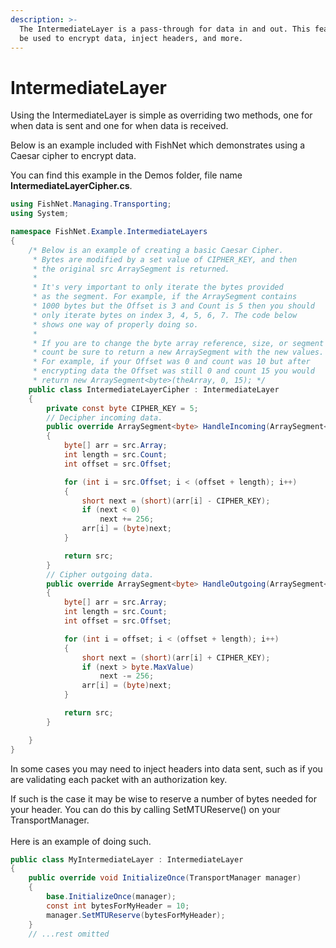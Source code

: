 ```yaml
---
description: >-
  The IntermediateLayer is a pass-through for data in and out. This feature can
  be used to encrypt data, inject headers, and more.
---
```


# IntermediateLayer

Using the IntermediateLayer is simple as overriding two methods, one for when data is sent and one for when data is received.

Below is an example included with FishNet which demonstrates using a Caesar cipher to encrypt data.

You can find this example in the Demos folder, file name **IntermediateLayerCipher.cs**.

```csharp
using FishNet.Managing.Transporting;
using System;

namespace FishNet.Example.IntermediateLayers
{
    /* Below is an example of creating a basic Caesar Cipher.
     * Bytes are modified by a set value of CIPHER_KEY, and then
     * the original src ArraySegment is returned.
     * 
     * It's very important to only iterate the bytes provided
     * as the segment. For example, if the ArraySegment contains
     * 1000 bytes but the Offset is 3 and Count is 5 then you should
     * only iterate bytes on index 3, 4, 5, 6, 7. The code below
     * shows one way of properly doing so.
     * 
     * If you are to change the byte array reference, size, or segment
     * count be sure to return a new ArraySegment with the new values.
     * For example, if your Offset was 0 and count was 10 but after
     * encrypting data the Offset was still 0 and count 15 you would
     * return new ArraySegment<byte>(theArray, 0, 15); */
    public class IntermediateLayerCipher : IntermediateLayer
    {
        private const byte CIPHER_KEY = 5;
        // Decipher incoming data.
        public override ArraySegment<byte> HandleIncoming(ArraySegment<byte> src, bool fromServer)
        {
            byte[] arr = src.Array;
            int length = src.Count;
            int offset = src.Offset;

            for (int i = src.Offset; i < (offset + length); i++)
            {
                short next = (short)(arr[i] - CIPHER_KEY);
                if (next < 0)
                    next += 256;
                arr[i] = (byte)next;
            }

            return src;
        }
        // Cipher outgoing data.
        public override ArraySegment<byte> HandleOutgoing(ArraySegment<byte> src, bool toServer)
        {
            byte[] arr = src.Array;
            int length = src.Count;
            int offset = src.Offset;

            for (int i = offset; i < (offset + length); i++)
            {
                short next = (short)(arr[i] + CIPHER_KEY);
                if (next > byte.MaxValue)
                    next -= 256;
                arr[i] = (byte)next;
            }

            return src;
        }

    }
}
```

In some cases you may need to inject headers into data sent, such as if you are validating each packet with an authorization key.

If such is the case it may be wise to reserve a number of bytes needed for your header. You can do this by calling SetMTUReserve() on your TransportManager.\
\
Here is an example of doing such.

```csharp
public class MyIntermediateLayer : IntermediateLayer
{
    public override void InitializeOnce(TransportManager manager)
    {
        base.InitializeOnce(manager);
        const int bytesForMyHeader = 10;
        manager.SetMTUReserve(bytesForMyHeader);
    }
    // ...rest omitted
```
